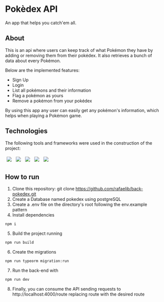 # Pokèdex API

An app that helps you catch'em all.

## About

This is an api where users can keep track of what Pokémon they have by adding or removing them from their pokédex. It also retrieves a bunch of data about every Pokémon.

Below are the implemented features:

- Sign Up
- Login
- List all pokémons and their information
- Flag a pokémon as yours
- Remove a pokémon from your pokédex

By using this app any user can easily get any pokémon's information, which helps when playing a Pokémon game.

## Technologies

The following tools and frameworks were used in the construction of the project:<br>

<p>
  <img style='margin: 5px;' src='https://img.shields.io/badge/Node.js-339933?style=for-the-badge&logo=nodedotjs&logoColor=white'>
  <img style='margin: 5px;' src='https://img.shields.io/badge/PostgreSQL-316192?style=for-the-badge&logo=postgresql&logoColor=white'>
  <img style='margin: 5px;' src="https://img.shields.io/badge/Express.js-000000?style=for-the-badge&logo=express&logoColor=white"/>
  <img style='margin: 5px;' src="https://img.shields.io/badge/Jest-C21325?style=for-the-badge&logo=jest&logoColor=white"/>
    <img style='margin: 5px;' src='https://img.shields.io/badge/TypeScript-007ACC?style=for-the-badge&logo=typescript&logoColor=whiteE'>
</p>

## How to run

1. Clone this repository: git clone https://github.com/rafaelib/back-pokedex.git
2. Create a Database named pokedex using postgreSQL
3. Create a .env file on the directory's root following the env.example pattern
4. Install dependencies

```bash
npm i
```

5. Build the project running

```bash
npm run build
```

6. Create the migrations

```bash
npm run typeorm migration:run
```

7. Run the back-end with

```bash
npm run dev
```

8. Finally, you can consume the API sending requests to http://localhost:4000/route replacing route with the desired route
